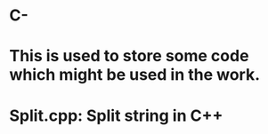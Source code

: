 # C-
# This is used to store some code which might be used in the work.
# Split.cpp: Split string in C++
